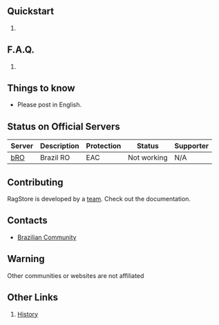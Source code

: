 ## Quickstart

1. 

## F.A.Q.
 1. 

## Things to know

* Please post in English.

## Status on Official Servers

| Server | Description | Protection | Status | Supporter |
| --- | --- | --- | --- | --- |
| [bRO](https://playragnarokonlinebr.com/) | Brazil RO | EAC | Not working | N/A |

## Contributing

RagStore is developed by a [team](https://github.com/aleffmoura/Ragstore/graphs/contributors). Check out the documentation.

## Contacts

* [Brazilian Community](https://github.com/aleffmoura/Ragstore)

## **Warning**

Other communities or websites are not affiliated

## Other Links

1. [History](https://github.com/aleffmoura/Ragstore)

